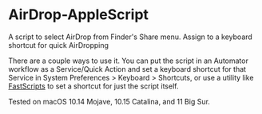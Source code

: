 # AirDrop-AppleScript
A script to select AirDrop from Finder's Share menu. Assign to a keyboard shortcut for quick AirDropping

There are a couple ways to use it. You can put the script in an Automator workflow as a Service/Quick Action and set a keyboard shortcut for that Service in System Preferences > Keyboard > Shortcuts, or use a utility like [FastScripts](https://red-sweater.com/fastscripts/) to set a shortcut for just the script itself.

Tested on macOS 10.14 Mojave, 10.15 Catalina, and 11 Big Sur.
